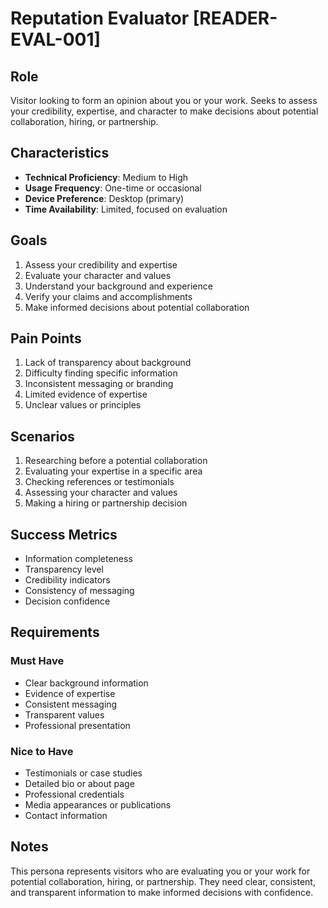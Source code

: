 # Reputation Evaluator [READER-EVAL-001]

## Role
Visitor looking to form an opinion about you or your work. Seeks to assess your credibility, expertise, and character to make decisions about potential collaboration, hiring, or partnership.

## Characteristics
- **Technical Proficiency**: Medium to High
- **Usage Frequency**: One-time or occasional
- **Device Preference**: Desktop (primary)
- **Time Availability**: Limited, focused on evaluation

## Goals
1. Assess your credibility and expertise
2. Evaluate your character and values
3. Understand your background and experience
4. Verify your claims and accomplishments
5. Make informed decisions about potential collaboration

## Pain Points
1. Lack of transparency about background
2. Difficulty finding specific information
3. Inconsistent messaging or branding
4. Limited evidence of expertise
5. Unclear values or principles

## Scenarios
1. Researching before a potential collaboration
2. Evaluating your expertise in a specific area
3. Checking references or testimonials
4. Assessing your character and values
5. Making a hiring or partnership decision

## Success Metrics
- Information completeness
- Transparency level
- Credibility indicators
- Consistency of messaging
- Decision confidence

## Requirements
### Must Have
- Clear background information
- Evidence of expertise
- Consistent messaging
- Transparent values
- Professional presentation

### Nice to Have
- Testimonials or case studies
- Detailed bio or about page
- Professional credentials
- Media appearances or publications
- Contact information

## Notes
This persona represents visitors who are evaluating you or your work for potential collaboration, hiring, or partnership. They need clear, consistent, and transparent information to make informed decisions with confidence. 
